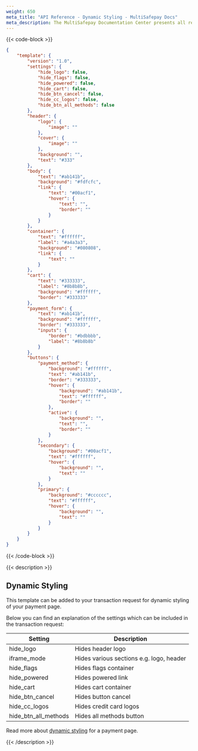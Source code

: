 ```yaml
---
weight: 650
meta_title: "API Reference - Dynamic Styling - MultiSafepay Docs"
meta_description: The MultiSafepay Documentation Center presents all relevant information about our Plugins and API. You can also find support pages for Payment Methods, Tools and General Questions as well as the contact details of our Support and Integration Teams."
---
```

{{< code-block >}}


```json
{
    "template": {
        "version": "1.0",
        "settings": {
            "hide_logo": false,
            "hide_flags": false,
            "hide_powered": false,
            "hide_cart": false,
            "hide_btn_cancel": false,
            "hide_cc_logos": false,
            "hide_btn_all_methods": false
        },
        "header": {
            "logo": {
                "image": ""
            },
            "cover": {
                "image": ""
            },
            "background": "",
            "text": "#333"
        },
        "body": {
            "text": "#ab141b",
            "background": "#fdfcfc",
            "link": {
                "text": "#00acf1",
                "hover": {
                    "text": "",
                    "border": ""
                }
            }
        },
        "container": {
            "text": "#ffffff",
            "label": "#a4a3a3",
            "background": "#080808",
            "link": {
                "text": ""
            }
        },
        "cart": {
            "text": "#333333",
            "label": "#8b8b8b",
            "background": "#ffffff",
            "border": "#333333"
        },
        "payment_form": {
            "text": "#ab141b",
            "background": "#ffffff",
            "border": "#333333",
            "inputs": {
                "border": "#bdbbbb",
                "label": "#8b8b8b"
            }
        },
        "buttons": {
            "payment_method": {
                "background": "#ffffff",
                "text": "#ab141b",
                "border": "#333333",
                "hover": {
                    "background": "#ab141b",
                    "text": "#ffffff",
                    "border": ""
                },
                "active": {
                    "background": "",
                    "text": "",
                    "border": ""
                }
            },
            "secondary": {
                "background": "#00acf1",
                "text": "#ffffff",
                "hover": {
                    "background": "",
                    "text": ""
                }
            },
            "primary": {
                "background": "#cccccc",
                "text": "#ffffff",
                "hover": {
                    "background": "",
                    "text": ""
                }
            }
        }
    }
}
```

{{< /code-block >}}

{{< description >}}

## Dynamic Styling

This template can be added to your transaction request for dynamic styling of your payment page.

Below you can find an explanation of the settings which can be included in the transaction request:

| Setting                         | Description                  |
|-----------------------------------|-------------------------------|
| hide_logo                | Hides header logo                               | 
| iframe_mode                        | Hides various sections e.g. logo, header                     |                 
| hide_flags                       | Hides flags container                       |                
| hide_powered                       | Hides powered link                     | 
| hide_cart                       | Hides cart container                   |               
| hide_btn_cancel                      | Hides button cancel                   |               
| hide_cc_logos                        | Hides credit card logos                   |                
| hide_btn_all_methods                     | Hides all methods button               |                 

Read more about [dynamic styling](https://docs.multisafepay.com/tools/payment-pages/dynamic-templates) for a payment page.

{{< /description >}}